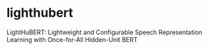 # lighthubert
LightHuBERT: Lightweight and Configurable Speech Representation Learning with Once-for-All Hidden-Unit BERT
